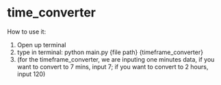# time_converter

How to use it:
1. Open up terminal
2. type in terminal: python main.py {file path} {timeframe_converter}
3. (for the timeframe_converter, we are inputing one minutes data, if you want to convert to 7 mins, input 7; if you want to convert to 2 hours, input 120)
